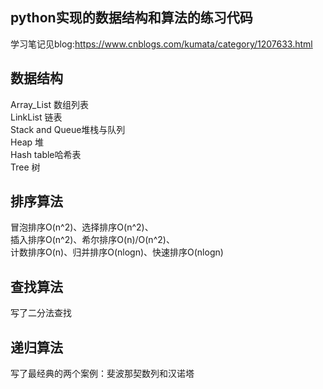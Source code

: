 ## python实现的数据结构和算法的练习代码  

学习笔记见blog:https://www.cnblogs.com/kumata/category/1207633.html  

数据结构
----
Array_List 数组列表  
LinkList 链表  
Stack and Queue堆栈与队列  
Heap 堆  
Hash table哈希表  
Tree 树

排序算法
----
冒泡排序O(n^2)、选择排序O(n^2)、  
插入排序O(n^2)、希尔排序O(n)/O(n^2)、  
计数排序O(n)、归并排序O(nlogn)、快速排序O(nlogn) 
 
查找算法
---
写了二分法查找

递归算法
----
写了最经典的两个案例：斐波那契数列和汉诺塔



